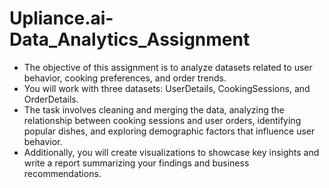 # Upliance.ai-Data_Analytics_Assignment

- The objective of this assignment is to analyze datasets related to user behavior, cooking preferences, and order trends.
- You will work with three datasets: UserDetails, CookingSessions, and OrderDetails.
- The task involves cleaning and merging the data, analyzing the relationship between cooking sessions and user orders, identifying popular dishes, and exploring demographic factors that influence user behavior.
- Additionally, you will create visualizations to showcase key insights and write a report summarizing your findings and business recommendations.
